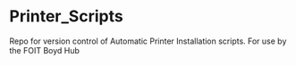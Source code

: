 # Printer_Scripts
Repo for version control of Automatic Printer Installation scripts. For use by the FOIT Boyd Hub
